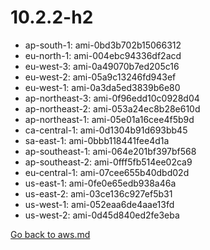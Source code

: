 
 # 10.2.2-h2
- ap-south-1: ami-0bd3b702b15066312
- eu-north-1: ami-004ebc94336df2acd
- eu-west-3: ami-0a49070b7ed205c16
- eu-west-2: ami-05a9c13246fd943ef
- eu-west-1: ami-0a3da5ed3839b6e80
- ap-northeast-3: ami-0f96edd10c0928d04
- ap-northeast-2: ami-053a24ec8b28e610d
- ap-northeast-1: ami-05e01a16cee4f5b9d
- ca-central-1: ami-0d1304b91d693bb45
- sa-east-1: ami-0bbb118441fee4d1a
- ap-southeast-1: ami-064e201bf397bf568
- ap-southeast-2: ami-0fff5fb514ee02ca9
- eu-central-1: ami-07cee655b40dbd02d
- us-east-1: ami-0fe0e65edb938a46a
- us-east-2: ami-03ce136c927ef5b31
- us-west-1: ami-052eaa6de4aae13fd
- us-west-2: ami-0d45d840ed2fe3eba

[Go back to aws.md](../../aws.md) 
